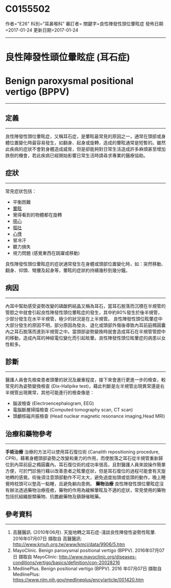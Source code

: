 # C0155502
作者="E26"
科別="耳鼻喉科"
審訂者=
關鍵字=良性陣發性頭位暈眩症
發佈日期=2017-01-24
更新日期=2017-01-24

----------
# 良性陣發性頭位暈眩症 (耳石症)
# Benign paroxysmal positional vertigo (BPPV)
----------
## 定義
----------

良性陣發性頭位暈眩症，又稱耳石症，是暈眩最常見的原因之一，通常在頭部或身體位置變化時最容易發生，如翻身、起身或旋轉，造成的暈眩通常是短暫的。雖然此疾病的症狀不會對身體造成威脅，但是卻能夠對日常生活造成許多麻煩甚至增加跌倒的機會，若此疾病已經開始影響日常生活時請尋求專業的醫療協助。

## 症狀
----------

常見症狀包括：

- 平衡困難
- [暈眩](C0012833-01)
- 覺得看到的物體都在旋轉
- [噁心](C0027497)
- [嘔吐](C0042963)
- [心悸](C0030252)
- 冒冷汗
- 聽力損失
- 視力問題 (感覺東西在跳躍或移動)

良性陣發性頭位暈眩症的症狀通常發生在身體或頭部位置變化時，如：突然移動、翻身、仰頭、彎腰及起身等，暈眩的症狀約持續幾秒到幾分鐘。

## 病因
----------

內耳中幫助感受姿勢改變的磷酸鈣結晶又稱為耳石，當耳石脫落而沉積在半規管的管腔之中就會引起良性陣發性頭位暈眩症的發生，其中約80%發生於後半規管，少部分發生在水平半規管，極少的狀況是在上半規管。
良性陣發性頭位眩暈症中大部分發生的原因不明，部分原因為發炎、退化或頭部外傷後導致內耳前庭橢圓囊內之耳石脫落而進到半規管之中。當頭部姿勢變換時就會造成耳石在半規管管腔中的移動，造成內耳的神經電位變化而引起昡暈。良性陣發性頭位昡暈症的病患以女性較多。

## 診斷
----------

醫護人員會先檢查患者頭暈的狀況及嚴重程度，接下來會進行更進一步的檢查，較常見的為姿勢變換檢查 (Dix-Hallpike test)，藉此判斷是左半規管出現異常還是右半規管出現異常，其他可能進行的檢查像是：

- 腦波檢查 (Electroencephalogram, EEG)
- 電腦斷層掃描檢查 (Computed tomography scan, CT scan)
- 頭顱核磁共振檢查 (Head nuclear magnetic resonance imaging,Head MRI)
## 治療和藥物參考
----------

**手術治療**
治療的方法可以使用耳石復位術 (Canalith repositioning procedure, CPR)，藉著身體頭部姿勢之改變和重力的作用，而使脫落之耳石從半規管重新歸位到內耳前庭之橢圓囊內。耳石復位術的成功率很高，且對醫護人員來說操作簡單方便，可於門診施行藉以改善患者之眩暈症狀，但是耳石復位的過程可能會有天旋地轉的感覺。術後須注意頭部動作不可太大，避免過度抬頭或低頭的動作，晚上睡覺時枕頭可以墊高一點睡，且避免躺向患側。
**藥物治療**
良性陣發性頭位暈眩症沒有辦法透過藥物治療痊癒，藥物的作用為緩解暈眩及不適的症狀，常見使用的藥物包括抗組織胺類藥物、抗膽鹼藥物及鎮靜催眠藥。

## 參考資料
----------
1. 高醫醫訊. (2010年06月). 天旋地轉之耳石症-淺談良性陣發性姿勢性眩暈. 2016年07月07日 擷取自 高醫醫訊:
  http://www.kmuh.org.tw/www/kmcj/data/9906/5.htm
2. MayoClinic. Benign paroxysmal positional vertigo (BPPV). 2016年07月07日 擷取自 MayoClinic:
  http://www.mayoclinic.org/diseases-conditions/vertigo/basics/definition/con-20028216
3. MedlinePlus. Benign positional vertigo (BPPV). 2016 年07月07日 擷取自 MedlinePlus:
  https://www.nlm.nih.gov/medlineplus/ency/article/001420.htm



